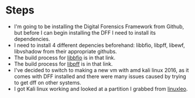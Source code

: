 # Steps

* I'm going to be installing the Digital Forensics Framework from Github, but before I can begin installing the DFF I need to install its dependencies.
* I need to install 4 different depencies beforehand: libbfio, libpff, libewf, libvshadow from their appropriate githubs.
* The build process for [libbfio](https://github.com/libyal/libbfio/wiki/Building) is in that link.
* The build process for [libpff](https://github.com/libyal/libpff/wiki/Building) is in that link.
* I've decided to switch to making a new vm with amd kali linux 2016, as it comes with DFF installed and there were many issues caused by trying to get dff on other systems.
* I got Kali linux working and looked at a partition I grabbed from [linuxleo](linuxleo.com).
